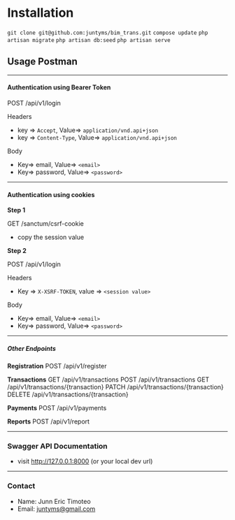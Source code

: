 # Installation
``git clone git@github.com:juntyms/bim_trans.git``
``compose update``
``php artisan migrate``
``php artisan db:seed``
``php artisan serve``

## Usage Postman
---
#### Authentication using Bearer Token
POST /api/v1/login

Headers
- key => `Accept`, Value=> `application/vnd.api+json`
- key => `Content-Type`, Value=> `application/vnd.api+json`

Body
- Key=> email, Value=> `<email>`
- Key=> password, Value=> `<password>`

---
#### Authentication using cookies
**Step 1**

GET /sanctum/csrf-cookie
- copy the session value

**Step 2**

POST /api/v1/login

Headers
- Key => `X-XSRF-TOKEN`, value => `<session value>`

Body
- Key=> email, Value=> `<email>`
- Key=> password, Value=> `<password>`

---

##### Other Endpoints
**Registration**
POST /api/v1/register

**Transactions**
GET /api/v1/transactions
POST /api/v1/transactions
GET /api/v1/transactions/{transaction}
PATCH /api/v1/transactions/{transaction}
DELETE /api/v1/transactions/{transaction}

**Payments**
POST /api/v1/payments

**Reports**
POST /api/v1/report

---
### Swagger API Documentation

- visit http://127.0.0.1:8000 (or your local dev url)

---
### Contact
- Name: Junn Eric Timoteo
- Email: juntyms@gmail.com
